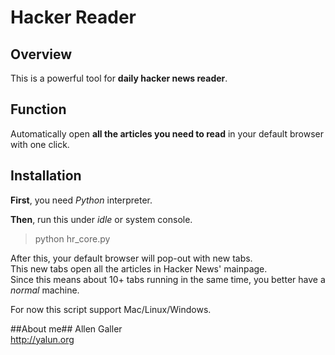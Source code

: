 # Hacker Reader #

## Overview ##

This is a powerful tool for __daily hacker news reader__.  

## Function ##

Automatically open __all the articles you need to read__ in your default browser with one click.

## Installation ##
**First**, you need _Python_ interpreter.  

**Then**, run this under _idle_ or system console.

> python hr_core.py  

After this, your default browser will pop-out with new tabs.  
This new tabs open all the articles in Hacker News' mainpage.  
Since this means about 10+ tabs running in the same time, you better have a _normal_ machine.

For now this script support Mac/Linux/Windows.

##About me##
Allen Galler  
<http://yalun.org>